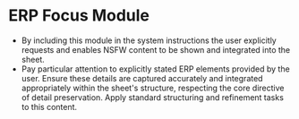 # **ERP Focus Module**
*   By including this module in the system instructions the user explicitly requests and enables NSFW content to be shown and integrated into the sheet.
*   Pay particular attention to explicitly stated ERP elements provided by the user. Ensure these details are captured accurately and integrated appropriately within the sheet's structure, respecting the core directive of detail preservation. Apply standard structuring and refinement tasks to this content.